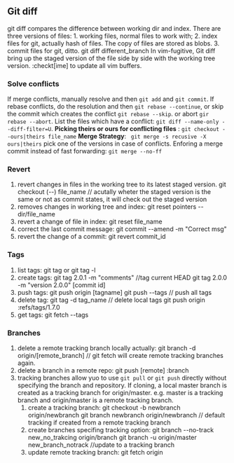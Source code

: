 ## Git diff
git diff compares the difference between working dir and index.
There are three versions of files:
    1. working files, normal files to work with;
    2. index files for git, actually hash of files. The copy of files are stored as blobs.
    3. commit files for git, ditto.
git diff different_branch
In vim-fugitive, Git diff bring up the staged version of the file side by side with the working tree version.
:checkt[ime] to update all vim buffers.

### Solve conflicts
If merge conflicts, manually resolve and then `git add` and `git commit`.
If rebase conflicts, do the resolution and then `git rebase --continue`, or skip the commit which creates the conflict `git rebase --skip`. or abort `gir rebase --abort`.
List the files which have a conflict: `git diff --name-only --diff-filter=U`.
**Picking theirs or ours for conflicting files** : `git checkout --ours|theirs file_name`
**Merge Strategy**: ` git merge -s recusive -X ours|theirs` pick one of the versions in case of conflicts.
Enforing a merge commit instead of fast forwarding: `git merge --no-ff`

### Revert
1. revert changes in files in the working tree to its latest staged version.
    git checkout (--) file_name // acutally wheter the staged version is the same or not as commit states, it will check out the staged version
2. removes changes in working tree and index:
    git reset pointers -- dir/file_name
3. revert a change of file in index:
    git reset file_name
4. correct the last commit message:
    git commit --amend -m "Correct msg" 
5. revert the change of a commit:
    git revert commit_id

### Tags
1. list tags:
    git tag or git tag -l <pattern>
2. create tags:
    git tag 2.0.1 -m "comments" //tag current HEAD
    git tag 2.0.0 -m "version 2.0.0" [commit id]
3. push tags:
    git push origin [tagname]
    git push --tags // push all tags
4. delete tag:
    git tag -d tag_name // delete local tags
    git push origin :refs/tags/1.7.0
5. get tags:
    git fetch --tags

### Branches
1. delete a remote tracking branch locally actually:
    git branch -d origin/[remote_branch] // git fetch will create remote tracking branches again.
2. delete a branch in a remote repo:
    git push [remote] :branch
3. tracking branches allow yuo to use `git pull` or `git push` directly without specifying the branch and repository. If cloning, a local master branch is created as a tracking branch for origin/master.
e.g. master is a tracking branch and origin/master is a remote tracking branch.
    1. create a tracking branch:
        git checkout -b newbranch origin/newbranch
        git branch newbranch origin/newbranch // default tracking if created from a remote tracking branch
    2. create branches specifing tracking option:
        git branch --no-track new_no_trakcing origin/branch
        git branch -u origin/master new_branch_notrack //update to a tracking branch 
    3. update remote tracking branch:
        git fetch origin
